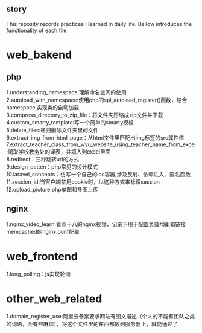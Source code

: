 ## story
This reposity records practices I learned in daily life. Bellow introduces the functionality of each file
# web_bakend
## php
1.understanding_namespace:理解命名空间的使用<br/>
2.autoload_with_namespace:使用php的spl_autoload_register()函数，结合namespace,实现类的自动加载<br/>
3.compress_directory_to_zip_file：将文件夹压缩成zip文件并下载<br/>
4.custom_smarty_template:写一个简单的smarty模板<br/>
5.delete_files:递归删除文件夹里的文件<br/>
6.extract_img_from_html_page：从html文件里匹配出img标签的src属性值<br/>
7.extract_teacher_class_from_wyu_website_using_teacher_name_from_excel:爬取学校教务处的课表，并填入到excel里面<br/>
8.redirect：三种跳转url的方式<br/>
9.design_patten：php常见的设计模式<br/>
10.laravel_concepts：仿写一个自己的ioc容器,涉及反射、依赖注入、匿名函数<br/>
11.session_id:当客户端禁用cookie时，以这种方式来标识session<br/>
12.upload_picture:php单图和多图上传
## nginx
1.nginx_video_learn:看燕十八的nginx视频，记录下用于配置负载均衡和链接memcached的nginx.conf配置
# web_frontend
1.long_polling：js实现轮询
# other_web_related
1.domain_register_use:阿里云备案要求网站有图文描述（个人的不能有团队之类的词语，会有些麻烦），将这个文件里的东西都放到服务器上，就能通过了


